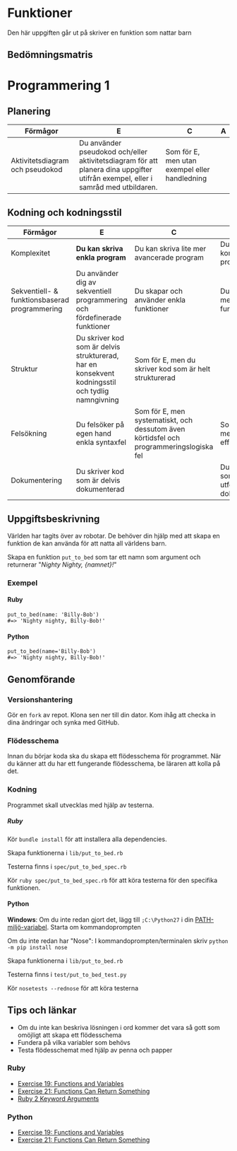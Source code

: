 # Funktioner

Den här uppgiften går ut på skriver en funktion som nattar barn

## Bedömningsmatris ##

# Programmering 1 #

## Planering ##

| Förmågor                         | E 																																   | C | A |
|----------------------------------|-----------------------------------------------------------------------------------------------------------------------------------|---|---|
| Aktivitetsdiagram och pseudokod  | Du använder pseudokod och/eller aktivitetsdiagram för att planera dina uppgifter utifrån exempel, eller i samråd med utbildaren.  | Som för E, men utan exempel eller handledning |   |

## Kodning och kodningsstil ##

| Förmågor                                      | E                                                                         | C                                               | A                                              |
|-----------------------------------------------|---------------------------------------------------------------------------|-------------------------------------------------|------------------------------------------------|
| Komplexitet									| **Du kan skriva enkla program**                                               | Du kan skriva lite mer avancerade program       | Du kan skriva komplexa program
| Sekventiell- & funktionsbaserad programmering | Du använder dig av sekventiell programmering och fördefinerade funktioner | Du skapar och använder enkla funktioner         | Du skapar mer komplexa funktioner              |
| Struktur		 				                | Du skriver kod som är delvis strukturerad, har en konsekvent kodningsstil och tydlig namngivning | Som för E, men du skriver kod som är helt strukturerad |   			   |
| Felsökning                                    | Du felsöker på egen hand enkla syntaxfel | Som för E, men systematiskt, och dessutom även körtidsfel och programmeringslogiska fel | Som för C, men med effektivitet   	   |
| Dokumentering 								| Du skriver kod som är delvis dokumenterad									|  												  | Du skriver kod som är utförligt dokumenterad   |

## Uppgiftsbeskrivning ##

Världen har tagits över av robotar. De behöver din hjälp med att skapa en funktion de kan använda för att natta all världens barn.

Skapa en funktion `put_to_bed` som tar ett namn som argument och returnerar "*Nighty Nighty, {namnet}!*"

### Exempel ###

#### Ruby ####

    put_to_bed(name: 'Billy-Bob')
    #=> 'Nighty nighty, Billy-Bob!'
    
#### Python ####
	
    put_to_bed(name='Billy-Bob')
    #=> 'Nighty nighty, Billy-Bob!'

## Genomförande ##

### Versionshantering ###

Gör en `fork` av repot. Klona sen ner till din dator. Kom ihåg att checka in dina ändringar och synka med GitHub.

### Flödesschema ###

Innan du börjar koda ska du skapa ett flödesschema för programmet.
När du känner att du har ett fungerande flödesschema, be läraren att kolla på det.

### Kodning ###

Programmet skall utvecklas med hjälp av testerna.

##### Ruby #####

Kör `bundle install` för att installera alla dependencies.

Skapa funktionerna i `lib/put_to_bed.rb`

Testerna finns i `spec/put_to_bed_spec.rb`

Kör `ruby spec/put_to_bed_spec.rb` för att köra testerna för den specifika funktionen.

#### Python ####

**Windows**: Om du inte redan gjort det, lägg till `;C:\Python27` i din [PATH-miljö-variabel](http://geekswithblogs.net/renso/archive/2009/10/21/how-to-set-the-windows-path-in-windows-7.aspx). Starta om kommandoprompten

Om du inte redan har "Nose": I kommandoprompten/terminalen skriv `python -m pip install nose`

Skapa funktionerna i `lib/put_to_bed.rb`

Testerna finns i `test/put_to_bed_test.py`

Kör `nosetests --rednose` för att köra testerna

## Tips och länkar ##

* Om du inte kan beskriva lösningen i ord kommer det vara så gott som omöjligt att skapa ett flödesschema
* Fundera på vilka variabler som behövs
* Testa flödesschemat med hjälp av penna och papper

### Ruby ###

* [Exercise 19: Functions and Variables](http://learnrubythehardway.org/book/ex19.html)
* [Exercise 21: Functions Can Return Something](http://learnrubythehardway.org/book/ex21.html)
* [Ruby 2 Keyword Arguments](https://robots.thoughtbot.com/ruby-2-keyword-arguments)

### Python ###

* [Exercise 19: Functions and Variables](http://learnpythonthehardway.org/book/ex19.html)
* [Exercise 21: Functions Can Return Something](http://learnpythonthehardway.org/book/ex21.html)
